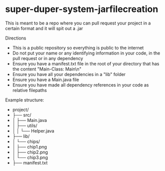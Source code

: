 # super-duper-system-jarfilecreation

This is meant to be a repo where you can pull request your project in a certain format and it will spit out a .jar

Directions
- This is a public repository so everything is public to the internet
- Do not put your name or any identifying information in your code, in the pull request or in any dependency 
- Ensure you have a manifest.txt file in the root of your directory that has the content "Main-Class: Main\n"
- Ensure you have all your dependencies in a "lib" folder
- Ensure you have a Main.java file
- Ensure you have made all dependency references in your code as relative filepaths

Example structure: 
- project/
- ├── src/
- │   ├── Main.java
- │   ├── utils/
- │   │   └── Helper.java
- ├── lib/
- │   └── chips/
- │       ├── chip1.png
- │       ├── chip2.png
- │       └── chip3.png
- ├── manifest.txt
